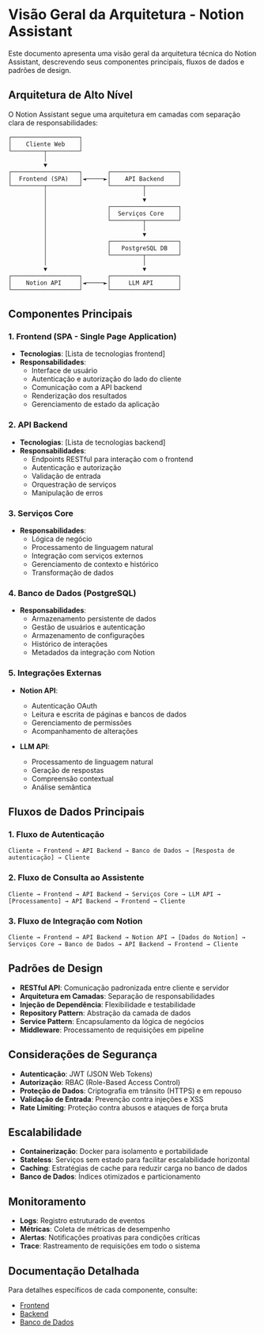 # Visão Geral da Arquitetura -  Notion Assistant

Este documento apresenta uma visão geral da arquitetura técnica do  Notion Assistant, descrevendo seus componentes principais, fluxos de dados e padrões de design.

## Arquitetura de Alto Nível

O  Notion Assistant segue uma arquitetura em camadas com separação clara de responsabilidades:

```
┌───────────────────┐
│    Cliente Web    │
└─────────┬─────────┘
          │
          ▼
┌───────────────────┐       ┌───────────────────┐
│  Frontend (SPA)   │◄─────►│    API Backend    │
└─────────┬─────────┘       └─────────┬─────────┘
          │                           │
          │                           ▼
          │                 ┌───────────────────┐
          │                 │  Serviços Core    │
          │                 └─────────┬─────────┘
          │                           │
          │                           ▼
          │                 ┌───────────────────┐
          │                 │   PostgreSQL DB   │
          │                 └─────────┬─────────┘
          │                           │
          ▼                           ▼
┌───────────────────┐       ┌───────────────────┐
│    Notion API     │◄─────►│     LLM API       │
└───────────────────┘       └───────────────────┘
```

## Componentes Principais

### 1. Frontend (SPA - Single Page Application)

- **Tecnologias**: [Lista de tecnologias frontend]
- **Responsabilidades**:
  - Interface de usuário
  - Autenticação e autorização do lado do cliente
  - Comunicação com a API backend
  - Renderização dos resultados
  - Gerenciamento de estado da aplicação

### 2. API Backend

- **Tecnologias**: [Lista de tecnologias backend]
- **Responsabilidades**:
  - Endpoints RESTful para interação com o frontend
  - Autenticação e autorização
  - Validação de entrada
  - Orquestração de serviços
  - Manipulação de erros

### 3. Serviços Core

- **Responsabilidades**:
  - Lógica de negócio
  - Processamento de linguagem natural
  - Integração com serviços externos
  - Gerenciamento de contexto e histórico
  - Transformação de dados

### 4. Banco de Dados (PostgreSQL)

- **Responsabilidades**:
  - Armazenamento persistente de dados
  - Gestão de usuários e autenticação
  - Armazenamento de configurações
  - Histórico de interações
  - Metadados da integração com Notion

### 5. Integrações Externas

- **Notion API**:
  - Autenticação OAuth
  - Leitura e escrita de páginas e bancos de dados
  - Gerenciamento de permissões
  - Acompanhamento de alterações

- **LLM API**:
  - Processamento de linguagem natural
  - Geração de respostas
  - Compreensão contextual
  - Análise semântica

## Fluxos de Dados Principais

### 1. Fluxo de Autenticação

```
Cliente → Frontend → API Backend → Banco de Dados → [Resposta de autenticação] → Cliente
```

### 2. Fluxo de Consulta ao Assistente

```
Cliente → Frontend → API Backend → Serviços Core → LLM API → [Processamento] → API Backend → Frontend → Cliente
```

### 3. Fluxo de Integração com Notion

```
Cliente → Frontend → API Backend → Notion API → [Dados do Notion] → Serviços Core → Banco de Dados → API Backend → Frontend → Cliente
```

## Padrões de Design

- **RESTful API**: Comunicação padronizada entre cliente e servidor
- **Arquitetura em Camadas**: Separação de responsabilidades
- **Injeção de Dependência**: Flexibilidade e testabilidade
- **Repository Pattern**: Abstração da camada de dados
- **Service Pattern**: Encapsulamento da lógica de negócios
- **Middleware**: Processamento de requisições em pipeline

## Considerações de Segurança

- **Autenticação**: JWT (JSON Web Tokens)
- **Autorização**: RBAC (Role-Based Access Control)
- **Proteção de Dados**: Criptografia em trânsito (HTTPS) e em repouso
- **Validação de Entrada**: Prevenção contra injeções e XSS
- **Rate Limiting**: Proteção contra abusos e ataques de força bruta

## Escalabilidade

- **Containerização**: Docker para isolamento e portabilidade
- **Stateless**: Serviços sem estado para facilitar escalabilidade horizontal
- **Caching**: Estratégias de cache para reduzir carga no banco de dados
- **Banco de Dados**: Índices otimizados e particionamento

## Monitoramento

- **Logs**: Registro estruturado de eventos
- **Métricas**: Coleta de métricas de desempenho
- **Alertas**: Notificações proativas para condições críticas
- **Trace**: Rastreamento de requisições em todo o sistema

## Documentação Detalhada

Para detalhes específicos de cada componente, consulte:

- [Frontend](./01-frontend.md)
- [Backend](./02-backend.md)
- [Banco de Dados](./03-banco-dados.md)